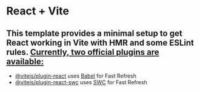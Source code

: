 # React + Vite

This template provides a minimal setup to get React working in Vite with HMR and some ESLint rules.
<b><u>Currently, two official plugins are available:</u></b>
--
- [@vitejs/plugin-react](https://github.com/vitejs/vite-plugin-react/blob/main/packages/plugin-react/README.md) uses [Babel](https://babeljs.io/) for Fast Refresh
- [@vitejs/plugin-react-swc](https://github.com/vitejs/vite-plugin-react-swc) uses [SWC](https://swc.rs/) for Fast Refresh

